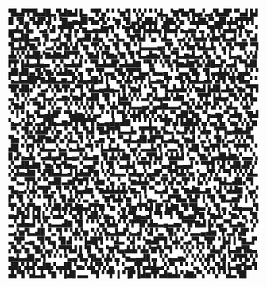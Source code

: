 ▜▙▟▜▜▙▟█▃▜▟▇▟▐▃▝▜▚▞▝▝▅▜▝▞▞▝▝▟▃▝▆▜▅▜▄▞▃▞▙▟▛▝▚▟▐▟▉▝▉▃▜▟▛▟▝▝▇▃▅▟▉▜▅▜▞▝▆▝▉▃▛▟█▟▝▟▇▞▅▝▟▟▇▞▚▟▊▟▟▜▜▜▄▟▄▜▄▝▃▞▟▝▛▜▚▞▆▃▅▟▇▜▝▝▇▜▟▜▟▟▄▜▙▟▚▃▅▞▃▝▉▜▚▟▅▜▚▃▝▜▄▟█▃▅▝▊▃▟▝▉▝▄▟▊▟▄▝▃▜▃▝▇▜▟▝▄▝▟▃▝▃▞▞▙▟▞▟▆▜▃▟▝▃▚▟▜▃▙▛▇▞▝▃▞▟▜▞▟▝▆▝▛▞▅▝▊▝▉▝▐▃▃▃▄▞▛▃▚▜▅▜▟▃▙▝▄▜▞▜▛▝▜▟▞▞▟▟█▞▆▟▆▟▛▜▚▝▆▟▐▜▅▞▆▝▊▜▃▟▅▞▙▞▜▃▅▟▃▞▙▝▄▝▐▃▄▝▞▟▛▛▐▟▄▟▄▃▝▃▚▃▙▟▝▝▜▃▙▟▛▃▙▟▆▝▜▞▝▞▙▜▅▟▆▜▞▟█▃▛▃▟▝▜▟▊▟▉▟▊▃▜▞▆▞▟▟▆▞▄▝▛▝▛▃▃▜▙▜▛▜▃▞▙▃▄▝▝▃▃▜▙▝▊▃▟▟▞▞▄▟▞▝▚▃▙▟█▛▇▟▇▃▆▃▛▟▄▟█▟▐▝▚▞▟▞▛▛▐▃▅▞▛▝▜▞▙▟▃▟▞▟▜▝▉▜▙▞▝▜▛▟▉▞▝▃▞▞▙▜▚▞▜▝▟▃▄▟▄▃▜▝▆▟▝▝▅▝▜▃▙▟▞▞▅▟▐▟▉▃▙▞▆▞▜▜▃▜▝▞▃▞▜▃▞▃▅▞▅▟▚▟▉▝▉▝▐▟▞▞▞▃▛▟▄▟▞▟▆▝▃▝▛▛▐▟▄▞▜▞▟▜▄▞▆▟▝▝▜▟▝▞▃▝▞▝▞▞▟▝▅▝▟▞▜▜▃▃▄▞▄▟▆▃▃▞▜▞▟▞▛▟▚▝▟▃▝▟▞▝▐▝▐▃▜▃▟▟▛▝▜▟▅▞▞▃▞▝▐▝▜▞▟▟▜▞▛▃▚▝▚▟▊▜▅▝▚▃▅▞▚▟▅▝▇▟▚▃▞▟▞▃▟▜▙▃▆▟▜▜▛▜▚▃▄▟▄▟▇▝▝▝▐▝▝▜▛▟▐▟█▟▚▞▄▞▙▝▅▞▞▞▆▝▚▝▊▞▟▟▛▞▅▝▃▜▃▜▟▝█▟▜▜▃▃▙▝▛▜▜▞▙▃▚▃▛▟▝▟▅▝▛▜▄▟▇▟▛▜▅▝▞▜▟▛▇▟▚▞▟▃▜▝▞▃▅▝▅▝▚▟▃▟▉▟▛▜▃▟▄▝▆▟▝▃▚▝▉▞▃▞▞▞▜▟█▝▐▜▝▟▃▃▚▃▚▃▙▞▜▝▐▃▙▟▃▝▄▞▃▃▙▜▝▃▃▜▝▟█▝▅▜▜▝▚▝▛▜▚▝▊▟▚▃▙▝▃▟▄▟▜▃▄▞▟▃▅▝▊▟▞▟▆▝▞▃▜▜▟▝▟▟▟▝▃▝▆▞▄▟█▟▆▞▃▃▚▞▃▟█▟▆▝▅▞▅▜▅▃▝▃▄▛▐▝▉▝▄▟▟▝▜▜▝▝▄▟▜▃▄▟▝▝▜▜▝▟▝▟▉▟▛▞▞▟▅▟▇▝▟▜▙▟▃▟▐▟▅▛▇▝▞▟▃▃▚▟▄▞▄▟▛▃▜▜▟▞▅▝▄▞▛▞▝▜▝▞▞▟▃▝▚▃▜▜▞▝▚▟▉▃▆▛▇▜▝▟▆▝▄▝▃▝▆▟▟▞▚▞▛▟▚▞▛▝▐▞▞▝▜▟▃▟▉▞▜▜▄▃▞▟▞▜▛▃▜▝▚▜▄▟▆▝▆▟▟▟▟▞▆▃▜▝▚▃▟▝▅▝▆▟▇▃▆▝▟▝▟▟▇▝▄▞▛▝▊▝▞▝▝▜▚▝▊▟▞▞▃▝▃▝▆▜▟▞▅▝▐▝▄▃▝▃▛▜▙▞▙▛▐▝▉▝▉▃▅▛▐▝▞▜▚▞▟▜▅▝▞▟▉▟▜▟▇▃▛▛▇▝▅▝▃▜▅▜▜▟▐▛▐▟▇▝▉▜▙▃▚▝▊▃▝▟▄▃▃▜▅▟▜▟▐▟▐▃▚▟▞▝▅▜▝▟▉▞▅▃▝▟▞▜▄▃▟▝▜▝▜▝█▃▅▛▇▝▆▟▞▝▆▞▄▝▇▃▚▟▅▟▝▞▚▃▃▟▇▝▉▝▝▝▅▜▟▞▝▞▛▜▛▟▅▃▄▃▅▞▜▛▇▟▐▞▄▞▜▃▆▞▝▞▃▞▆▜▃▟▉▝▃▜▝▝▟▞▆▝▞▞▙▃▙▟▚▃▟▝▟▝▃▝▉▞▝▞▃▃▄▟▆▝▛▃▛▟▛▝▃▜▛▃▄▝▉▜▄▝▉▟▝▝▐▟█▜▝▝▟▃▝▟▝▝▅▟▛▜▝▟▞▃▞▜▃▜▛▝▐▟▐▝▇▃▛▞▙▞▅▝█▞▄▞▞▜▜▟▐▝▊▝▅▝▆▜▄▟▟▞▟▞▆▜▞▜▝▝▞▞▝▞▝▟▄▛▐▃▆▜▙▃▅▟▃▟▉▃▜▝▝▝▝▃▄▜▃▜▙▞▟▞▄▝▅▃▄▟▊▃▝▞▄▃▅▞▝▞▞▟▜▝▟▝▟▜▜▞▞▟█▞▟▟▚▟▇▞▄▟█▝▅▞▟▞▛▞▄▝▝▃▄▜▚▟▟▃▞▞▚▝▝▝▃▝▞▃▜▟▐▃▆▜▅▜▟▞▜▝▟▃▙▝▇▝▐▟▊▃▃▝▜▝▝▛▐▝▐▛▐▟▆▜▚▟▆▟▞▟▇▞▚▝▝▞▝▟▃▜▉
